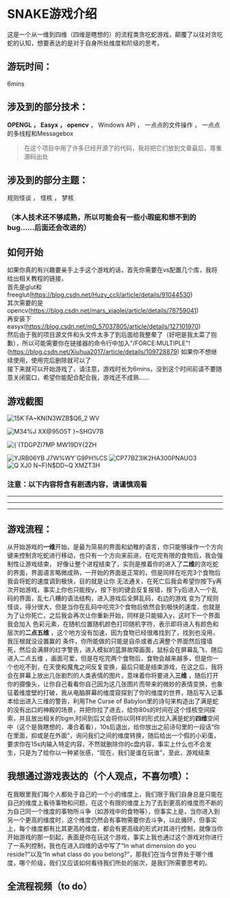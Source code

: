 # SNAKE游戏介绍
这是一个从一维到四维（四维是瞎想的）的流程类贪吃蛇游戏，颠覆了以往对贪吃蛇的认知，想要表达的是对于自身所处维度和阶级的思考。
## 游玩时间：
6mins
## 涉及到的部分技术：
**OPENGL ， Easyx ， opencv** ， Windows API ， 一点点的文件操作 ， 一点点的多线程和Messagebox  
>在这个项目中用了许多已经开源了的代码，我将把它们放到文章最后，尊重源码出处
## 涉及到的部分主题：
规则怪谈 ， 怪核 ， 梦核 
### （本人技术还不够成熟，所以可能会有一些小瑕疵和想不到的bug......后面还会改进的）
## 如何开始
如果你真的有兴趣要亲手上手这个游戏的话，首先你需要在vs配置几个库，我将给出相关教程的链接，  
首先是glut和freeglut(https://blog.csdn.net/Huzy_ccli/article/details/91044530)     
其次需要的是opencv(https://blog.csdn.net/mars_xiaolei/article/details/78759041)   
再安装下easyx(https://blog.csdn.net/m0_57037805/article/details/127101970)  
然后由于我的项目源文件和头文件太多了到后面给我整晕了（好吧是我太菜了抱歉），所以可能需要你在链接器的命令行中加入"/FORCE:MULTIPLE"!
(https://blog.csdn.net/Xiuhua2017/article/details/109728879) 如果你不想继续使用，使用完后删除就可以了  
接下来就可以开始游戏了，请注意，游戏时长为6mins，没到这个时间前请不要随意关闭窗口，希望你能配合配合我，游戏还不成熟......
## 游戏截图
![15K`FA~KN(N3WZB$Q6_2 WV](https://github.com/FAUST-BENCHOU/SNAKE/assets/126341483/0a512fdc-b515-48a6-8302-3e2af38a7db1)

![M34%J XX@95O5T }~SHGV7B](https://github.com/FAUST-BENCHOU/SNAKE/assets/126341483/199086f6-d905-4a24-8f00-e7f91d2613e7)

![(`(TDGPZI7MP MW19DY{2ZH](https://github.com/FAUST-BENCHOU/SNAKE/assets/126341483/995d97d1-dc1a-46ed-b3ec-e4084b8edb71)

![YJRB06YB J7W%WY`G9PH%CS](https://github.com/FAUST-BENCHOU/SNAKE/assets/126341483/17d4dcb6-cffb-443e-8efa-3eba6dd075d9)
![CP77BZ3I$K$2HA300PNAUO3](https://github.com/FAUST-BENCHOU/SNAKE/assets/126341483/5cb389ba-5b34-4728-adfd-c8317d307a71)
![Q XJ0 N~F)N$DD~Q XMZT3H](https://github.com/FAUST-BENCHOU/SNAKE/assets/126341483/7b393d71-246c-44ec-a06a-bb11b3199aab)

### 注意：以下内容将含有剧透内容，请谨慎观看
-------------------------------------------
-------------------------------------------
-------------------------------------------
## 游戏流程：
从开始游戏的**一维**开始，是最为简易的界面和幼稚的语言，你只能够操作一个方向键来控制贪吃蛇进行移动，也只有一个方向来前进，在吃完有限的食物后，我会强制性让游戏结束，
好像让整个进程结束了，实则是推着你的进入了**二维**的贪吃蛇的界面，界面语言略微成熟，一开始的界面是正常的，但是同样在吃完3个食物后我会将蛇的速度调到极快，目的就是让你
无法通关，在死亡后我会希望你按下y再次开始游戏，事实上你也只能按y，按下别的键会反复报错，按下y后进入一个乱码的界面，乱七八糟的语法结构，进入游戏后全屏乱码，右边的游戏
变为了规则怪谈，得分很大，但是当你在乱码中吃完3个食物后依然会到极快的速度，也就是为了让你死亡，之后我会再次让你重新开始，同样是只能输入y，这时下一个界面我会加入
色彩元素，在随机位置随机颜色打印随机字符，表示即将进入有颜色和层次的**二点五维** ，这个地方没有加速，因为食物已经很难找到了，找到也没用，我压根就没设置赢的
条件，你所能做的只能是自杀或者占满整个界面然后撞墙死，然后会满屏的红字警告，进入模拟的蓝屏故障画面，鼠标会在屏幕乱飞，随后进入二点五维 ，画面可爱，但是在吃完两个食物后，食物会越来越多，但是你一个也吃不到，在天使和魔鬼之间反复变换，最后只能是结束游戏，在这之后，我将会在屏幕上放出几张剧烈的人类表情的图片，意味着你将要进入**三维** ，随后打开你的摄像头，让你自己看看你自己因为这几张图片而带来的微妙的表情变换，也象征着维度壁的打破，我从电脑屏幕的维度窥探到了你的维度的世界，随后写入记事本给出进入三维的警告，利用The Curse of Babylon里的诗句来构造出了满是蛇的没有出口的神殿的场景，并把你拉了进去，给你80s的时间在这个怪核空间探索，并且放出相关的bgm,时间到后又会将你以同样的形式拉入满是蛇的**四维**空间中（这个是我瞎想的，凑合着看），10s后退出，给你放出之前诗句里的一段话“你在里面，抑或是在外面”，询问我们之间的维度转换，随后给出一个假的小彩蛋，要求你在15s内输入特定内容，不然就删除你的c盘内容，事实上什么也不会发生，只是为了给你以一种紧张感，“现在，我们是谁在玩谁”，至此，游戏结束  
## 我想通过游戏表达的（个人观点，不喜勿喷）：
在我眼里我们每个人都处于自己的一个小的维度上，我们限于我们自身总是只能在自己的维度上看待事物和问题，在这个有限的维度上为了去到更高的维度而不断的为自己同一个维度的事物所斗争（如游戏中的食物等），但事实上是，当你进入到另一个更高的维度时，这个维度仍然会有事物需要你去斗争，以此循环，但事实上，每个维度都有比其更高的维度，都会有更高级的形式对其进行控制，就像当你开始游戏的那一刻起，表面是你在玩这个游戏，事实上我也通过这个游戏对你进行了一系列控制，我也在进入四维的话中写了“In what dimension do you reside?”以及“In what class do you belong?”，那我们在当今世界处于哪个维度，哪个阶级，我们又应该如何看待我们所处的层次，是我们所需要思考的。
## 全流程视频（to do）

